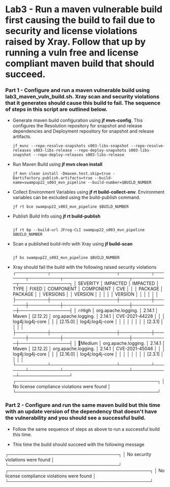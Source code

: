 # Lab3 - Run a maven vulnerable build first causing the build to fail due to security and license violations raised by Xray. Follow that up by running a vuln free and license compliant maven build that should succeed.

### Part 1 - Configure and run a maven vulnerable build using lab3_maven_vuln_build.sh. Xray scan and security violations that it generates should cause this build to fail. The sequence of steps in this script are outlined below.

-  Generate maven build configuration using **jf mvn-config**. This configures the Resolution repository for snapshot and release dependencies and Deployment repository for snapshot and release artifacts.

    ```
    jf mvnc --repo-resolve-snapshots s003-libs-snapshot --repo-resolve-releases s003-libs-release --repo-deploy-snapshots s003-libs-snapshot --repo-deploy-releases s003-libs-release

    ```

-  Run Maven Build using **jf mvn clean install** 

    ```
    jf mvn clean install -Dmaven.test.skip=true -Dartifactory.publish.artifacts=true --build-name=swampup22_s003_mvn_pipeline --build-number=$BUILD_NUMBER

    ```

- Collect Environment Variables using **jf rt build-collect-env**. Environment variables can be excluded using the build-publish command.

    ```
    jf rt bce swampup22_s003_mvn_pipeline $BUILD_NUMBER

    ```

- Publish Build Info using **jf rt build-publish**
    
  ```
  
  jf rt bp --build-url JFrog-CLI swampup22_s003_mvn_pipeline $BUILD_NUMBER
  
  ```
  
- Scan a published build-info with Xray using **jf build-scan**

  ```

  jf bs swampup22_s003_mvn_pipeline $BUILD_NUMBER
  
  ```
  
- Xray should fail the build with the following raised security violations
  ┌──────────┬─────────────────────┬──────────┬───────┬──────────┬─────────────────────┬───────────┬────────────────┐
  │ SEVERITY │ IMPACTED            │ IMPACTED │ TYPE  │ FIXED    │ COMPONENT           │ COMPONENT │ CVE            │
  │          │ PACKAGE             │ PACKAGE  │       │ VERSIONS │                     │ VERSION   │                │
  │          │                     │ VERSION  │       │          │                     │           │                │
  ├──────────┼─────────────────────┼──────────┼───────┼──────────┼─────────────────────┼───────────┼────────────────┤
  │ 🔥High   │ org.apache.logging. │ 2.14.1   │ Maven │ [2.12.2] │ org.apache.logging. │ 2.14.1    │ CVE-2021-44228 │
  │          │ log4j:log4j-core    │          │       │ [2.15.0] │ log4j:log4j-core    │           │                │
  │          │                     │          │       │ [2.3.1]  │                     │           │                │
  ├──────────┼─────────────────────┼──────────┼───────┼──────────┼─────────────────────┼───────────┼────────────────┤
  │ 🎃Medium │ org.apache.logging. │ 2.14.1   │ Maven │ [2.12.2] │ org.apache.logging. │ 2.14.1    │ CVE-2021-45046 │
  │          │ log4j:log4j-core    │          │       │ [2.16.0] │ log4j:log4j-core    │           │                │
  │          │                     │          │       │ [2.3.1]  │                     │           │                │
  └──────────┴─────────────────────┴──────────┴───────┴──────────┴─────────────────────┴───────────┴────────────────┘
  ┌─────────────────────────────────────────────┐
  │ No license compliance violations were found │
  └─────────────────────────────────────────────┘


### Part 2 - Configure and run the same maven build but this time with an update version of the dependency that doesn't have the vulnerability and you should see a successful build.

- Follow the same sequence of steps as above to run a successful build this time.

- This time the build should succeed with the following message

┌───────────────────────────────────┐
│ No security violations were found │
└───────────────────────────────────┘
┌─────────────────────────────────────────────┐
│ No license compliance violations were found │
└─────────────────────────────────────────────┘